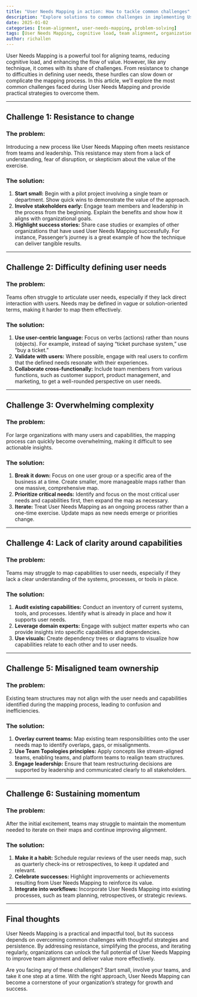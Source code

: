 ```yaml
---
title: "User Needs Mapping in action: How to tackle common challenges"
description: "Explore solutions to common challenges in implementing User Needs Mapping and ensure a smoother process for aligning teams."
date: 2025-01-02
categories: [team-alignment, user-needs-mapping, problem-solving]
tags: [User Needs Mapping, cognitive load, team alignment, organizational design, Wardley Mapping]
author: richallen
---
```


User Needs Mapping is a powerful tool for aligning teams, reducing cognitive load, and enhancing the flow of value. However, like any technique, it comes with its share of challenges. From resistance to change to difficulties in defining user needs, these hurdles can slow down or complicate the mapping process. In this article, we’ll explore the most common challenges faced during User Needs Mapping and provide practical strategies to overcome them.

---

## Challenge 1: Resistance to change

### The problem:
Introducing a new process like User Needs Mapping often meets resistance from teams and leadership. This resistance may stem from a lack of understanding, fear of disruption, or skepticism about the value of the exercise.

### The solution:
1. **Start small:** Begin with a pilot project involving a single team or department. Show quick wins to demonstrate the value of the approach.
2. **Involve stakeholders early:** Engage team members and leadership in the process from the beginning. Explain the benefits and show how it aligns with organizational goals.
3. **Highlight success stories:** Share case studies or examples of other organizations that have used User Needs Mapping successfully. For instance, Passenger’s journey is a great example of how the technique can deliver tangible results.

---

## Challenge 2: Difficulty defining user needs

### The problem:
Teams often struggle to articulate user needs, especially if they lack direct interaction with users. Needs may be defined in vague or solution-oriented terms, making it harder to map them effectively.

### The solution:
1. **Use user-centric language:** Focus on verbs (actions) rather than nouns (objects). For example, instead of saying “ticket purchase system,” use “buy a ticket.”
2. **Validate with users:** Where possible, engage with real users to confirm that the defined needs resonate with their experiences.
3. **Collaborate cross-functionally:** Include team members from various functions, such as customer support, product management, and marketing, to get a well-rounded perspective on user needs.

---

## Challenge 3: Overwhelming complexity

### The problem:
For large organizations with many users and capabilities, the mapping process can quickly become overwhelming, making it difficult to see actionable insights.

### The solution:
1. **Break it down:** Focus on one user group or a specific area of the business at a time. Create smaller, more manageable maps rather than one massive, comprehensive map.
2. **Prioritize critical needs:** Identify and focus on the most critical user needs and capabilities first, then expand the map as necessary.
3. **Iterate:** Treat User Needs Mapping as an ongoing process rather than a one-time exercise. Update maps as new needs emerge or priorities change.

---

## Challenge 4: Lack of clarity around capabilities

### The problem:
Teams may struggle to map capabilities to user needs, especially if they lack a clear understanding of the systems, processes, or tools in place.

### The solution:
1. **Audit existing capabilities:** Conduct an inventory of current systems, tools, and processes. Identify what is already in place and how it supports user needs.
2. **Leverage domain experts:** Engage with subject matter experts who can provide insights into specific capabilities and dependencies.
3. **Use visuals:** Create dependency trees or diagrams to visualize how capabilities relate to each other and to user needs.

---

## Challenge 5: Misaligned team ownership

### The problem:
Existing team structures may not align with the user needs and capabilities identified during the mapping process, leading to confusion and inefficiencies.

### The solution:
1. **Overlay current teams:** Map existing team responsibilities onto the user needs map to identify overlaps, gaps, or misalignments.
2. **Use Team Topologies principles:** Apply concepts like stream-aligned teams, enabling teams, and platform teams to realign team structures.
3. **Engage leadership:** Ensure that team restructuring decisions are supported by leadership and communicated clearly to all stakeholders.

---

## Challenge 6: Sustaining momentum

### The problem:
After the initial excitement, teams may struggle to maintain the momentum needed to iterate on their maps and continue improving alignment.

### The solution:
1. **Make it a habit:** Schedule regular reviews of the user needs map, such as quarterly check-ins or retrospectives, to keep it updated and relevant.
2. **Celebrate successes:** Highlight improvements or achievements resulting from User Needs Mapping to reinforce its value.
3. **Integrate into workflows:** Incorporate User Needs Mapping into existing processes, such as team planning, retrospectives, or strategic reviews.

---

## Final thoughts

User Needs Mapping is a practical and impactful tool, but its success depends on overcoming common challenges with thoughtful strategies and persistence. By addressing resistance, simplifying the process, and iterating regularly, organizations can unlock the full potential of User Needs Mapping to improve team alignment and deliver value more effectively.

Are you facing any of these challenges? Start small, involve your teams, and take it one step at a time. With the right approach, User Needs Mapping can become a cornerstone of your organization’s strategy for growth and success.


